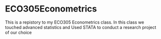 # ECO305Econometrics
 This is a repistory to my ECO305 Econometrics class. In this class we touched advanced statistics and Used STATA to conduct a research project of our choice
